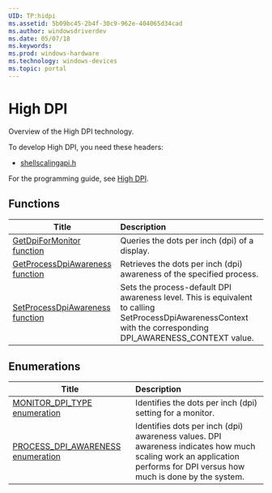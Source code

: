 ```yaml
---
UID: TP:hidpi
ms.assetid: 5b09bc45-2b4f-30c9-962e-404065d34cad
ms.author: windowsdriverdev
ms.date: 05/07/18
ms.keywords: 
ms.prod: windows-hardware
ms.technology: windows-devices
ms.topic: portal
---
```


# High DPI



Overview of the High DPI technology.

To develop High DPI, you need these headers:

 * [shellscalingapi.h](..\shellscalingapi\index.md)

For the programming guide, see [High DPI](https://review.docs.microsoft.com/en-us/win32-test/hidpi).

## Functions

| Title   | Description   |
| ---- |:---- |
| [GetDpiForMonitor function](..\shellscalingapi\nf-shellscalingapi-getdpiformonitor.md) | Queries the dots per inch (dpi) of a display. |
| [GetProcessDpiAwareness function](..\shellscalingapi\nf-shellscalingapi-getprocessdpiawareness.md) | Retrieves the dots per inch (dpi) awareness of the specified process. |
| [SetProcessDpiAwareness function](..\shellscalingapi\nf-shellscalingapi-setprocessdpiawareness.md) | Sets the process-default DPI awareness level. This is equivalent to calling SetProcessDpiAwarenessContext with the corresponding DPI_AWARENESS_CONTEXT value. |

## Enumerations

| Title   | Description   |
| ---- |:---- |
| [MONITOR_DPI_TYPE enumeration](..\shellscalingapi\ne-shellscalingapi-monitor_dpi_type.md) | Identifies the dots per inch (dpi) setting for a monitor. |
| [PROCESS_DPI_AWARENESS enumeration](..\shellscalingapi\ne-shellscalingapi-process_dpi_awareness.md) | Identifies dots per inch (dpi) awareness values. DPI awareness indicates how much scaling work an application performs for DPI versus how much is done by the system. |
